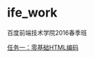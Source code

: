 # ife_work
百度前端技术学院2016春季班

[任务一：零基础HTML编码](https://github.com/kawaiiryuu/ife_work/blob/master/task1.html)

